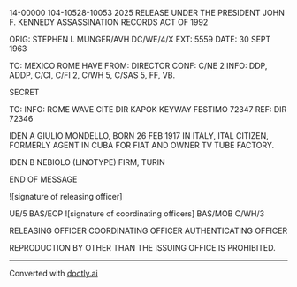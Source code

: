 14-00000
104-10528-10053 2025 RELEASE UNDER THE PRESIDENT JOHN F. KENNEDY ASSASSINATION RECORDS ACT OF 1992

ORIG: STEPHEN I. MUNGER/AVH
DC/WE/4/X
EXT: 5559
DATE: 30 SEPT 1963

TO: MEXICO ROME HAVE
FROM: DIRECTOR
CONF: C/NE 2
INFO: DDP, ADDP, C/CI, C/FI 2, C/WH 5, C/SAS 5, FF, VB.

SECRET

TO:
INFO: ROME WAVE
CITE DIR
KAPOK KEYWAY FESTIMO
72347
REF: DIR
72346

IDEN A GIULIO MONDELLO, BORN 26 FEB 1917
IN ITALY, ITAL CITIZEN, FORMERLY
AGENT IN CUBA FOR FIAT AND OWNER TV
TUBE FACTORY.

IDEN B NEBIOLO (LINOTYPE) FIRM, TURIN

END OF MESSAGE

![signature of releasing officer]

UE/5
BAS/EOP
![signature of coordinating officers]
BAS/MOB
C/WH/3

RELEASING OFFICER COORDINATING OFFICER AUTHENTICATING OFFICER

REPRODUCTION BY OTHER THAN THE ISSUING OFFICE IS PROHIBITED.


---
Converted with [doctly.ai](https://doctly.ai)